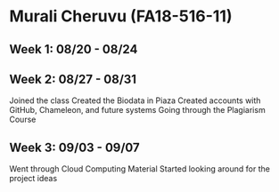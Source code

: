 # Murali Cheruvu (FA18-516-11)

## Week 1: 08/20 - 08/24


## Week 2: 08/27 - 08/31
Joined the class
Created the Biodata in Piaza
Created accounts with GitHub, Chameleon, and future systems
Going through the Plagiarism Course


## Week 3: 09/03 - 09/07
Went through Cloud Computing Material
Started looking around for the project ideas

